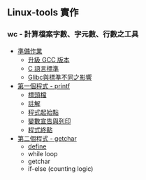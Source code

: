 ## Linux-tools 實作

### wc - 計算檔案字數、字元數、行數之工具

* [準備作業](requirements.md)
    * [升級 GCC 版本](upgrade_gcc.md)
    * [C 語言標準](version_of_c.md)
    * [Glibc與標準不同之影響](effects_of_versions.md)
* [第一個程式 - printf](wc/wc_printf.md)
    * [標頭檔](wc/wc_header.md)
    * [註解](wc/wc_comment.md)
    * [程式起始點](wc/wc_main.md)
    * [變數宣告與列印](wc/wc_declare.md)
    * [程式終點](wc/wc_terminate.md)
* [第二個程式 - getchar](wc/wc_getchar.md)
    * [define](wc/wc_define.md)
    * while loop
    * getchar
    * if-else (counting logic)
